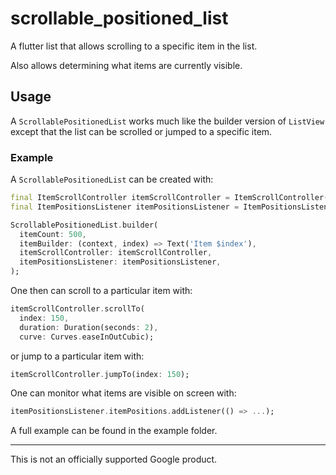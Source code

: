 # scrollable_positioned_list

A flutter list that allows scrolling to a specific item in the list.

Also allows determining what items are currently visible.

## Usage

A `ScrollablePositionedList` works much like the builder version of `ListView`
except that the list can be scrolled or jumped to a specific item.

### Example

A `ScrollablePositionedList` can be created with:

```dart
final ItemScrollController itemScrollController = ItemScrollController();
final ItemPositionsListener itemPositionsListener = ItemPositionsListener.create();

ScrollablePositionedList.builder(
  itemCount: 500,
  itemBuilder: (context, index) => Text('Item $index'),
  itemScrollController: itemScrollController,
  itemPositionsListener: itemPositionsListener,
);
```

One then can scroll to a particular item with:

```dart
itemScrollController.scrollTo(
  index: 150,
  duration: Duration(seconds: 2),
  curve: Curves.easeInOutCubic);
```

or jump to a particular item with:

```dart
itemScrollController.jumpTo(index: 150);
```

One can monitor what items are visible on screen with:

```dart
itemPositionsListener.itemPositions.addListener(() => ...);
```

A full example can be found in the example folder.

--------------------------------------------------------------------------------

This is not an officially supported Google product.
